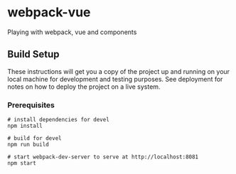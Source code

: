 # webpack-vue

Playing with webpack, vue and components

## Build Setup

These instructions will get you a copy of the project up and running on your local machine for development and testing purposes. See deployment for notes on how to deploy the project on a live system.

### Prerequisites


```
# install dependencies for devel
npm install

# build for devel
npm run build

# start webpack-dev-server to serve at http://localhost:8081
npm start

```
